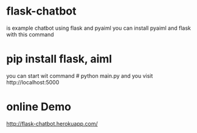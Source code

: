# flask-chatbot
is example chatbot using flask and pyaiml
you can install pyaiml and flask with this command
# pip install flask, aiml


you can start wit command # python main.py
and you visit http://localhost:5000


# online Demo

http://flask-chatbot.herokuapp.com/
